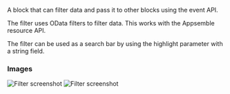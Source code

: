 A block that can filter data and pass it to other blocks using the event API.

The filter uses OData filters to filter data. This works with the Appsemble resource API.

The filter can be used as a search bar by using the highlight parameter with a string field.

### Images

![Filter screenshot](https://gitlab.com/appsemble/appsemble/-/raw/0.35.1/config/assets/filter.png)
![Filter screenshot](https://gitlab.com/appsemble/appsemble/-/raw/0.35.1/config/assets/filter-search-bar.png)
